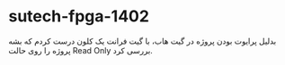 # sutech-fpga-1402
بدلیل پرایوت بودن پروژه در گیت هاب، با گیت فرانت یک کلون درست کردم که بشه پروژه را روی حالت Read Only بررسی کرد.
